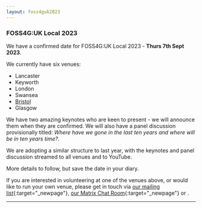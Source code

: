 ```yaml
---
layout: foss4guk2023
---
```


### FOSS4G:UK Local 2023

We have a confirmed date for FOSS4G:UK Local 2023 - **Thurs 7th Sept 2023**.

We currently have six venues:

- Lancaster
- Keyworth
- London
- Swansea
- [Bristol](bristol.html)
- Glasgow

We have two amazing keynotes who are keen to present - we will announce them when they are confirmed. We will also have a panel discussion provisionally titled: *Where have we gone in the last ten years and where will be in ten years time?*. 

We are adopting a similar structure to last year, with the keynotes and panel discussion streamed to all venues and to YouTube. 

More details to follow, but save the date in your diary. 

If you are interested in volunteering at one of the venues above, or would like to run your own venue, please get in touch via [our mailing list](https://lists.osgeo.org/mailman/listinfo/uk){:target="_newpage"}, [our Matrix Chat Room](https://matrix.to/#/%23OSGeoUK:matrix.org){:target="_newpage"} or <span class="osgeoemail"></span>. 

<!-- Jonny Huck Email Obfuscator -->
<!-- Simply add...  <span class="osgeoemail"></span>  ...wherever you would like the email link to appear -->
<script>
    let spans = document.getElementsByClassName('osgeoemail');
    for (let i = 0; i < spans.length; i++){
        spans[i].innerHTML = Tea.decrypt("TaP7QMCgFhScZikfQl5S2WfHPdfSh44LhvA4yCJITheD063TvlsEuDlGFtNkE+SCMIKiymkA/88=", "foss4g");
    }
</script>


----